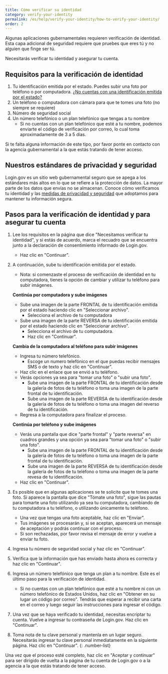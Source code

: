 ```yaml
---
title: Cómo verificar su identidad
category: verify-your-identity
permalink: /es/help/verify-your-identity/how-to-verify-your-identity/
order: 2
---
```


Algunas aplicaciones gubernamentales requieren verificación de identidad. Esta capa adicional de seguridad requiere que pruebes que eres tú y no alguien que finge ser tú.

Necesitarás verificar tu identidad y asegurar tu cuenta.

## Requisitos para la verificación de identidad

1. Tu identificación emitida por el estado. Puedes subir una foto por teléfono o por computadora. [¿No cuentas con una identificación emitida por el estado?](/es/help/verify-your-identity/accepted-state-issued-identification/)
1. Un teléfono o computadora con cámara para que te tomes una foto (no siempre se requiere)
1. Número de seguridad social
1. Un número telefónico o un plan telefónico que tengas a tu nombre
    * Si no cuentas con un plan telefónico que esté a tu nombre, podemos enviarte el código de verificación por correo, lo cual toma aproximadamente de 3 a 5 días.

Si te falta alguna información de este tipo, por favor ponte en contacto con la agencia gubernamental a la que estás tratando de tener acceso.

## Nuestros estándares de privacidad y seguridad
Login.gov es un sitio web gubernamental seguro que se apega a los estándares más altos en lo que se refiere a la protección de datos. La mayor parte de los datos que envías no se almacenan. Conoce cómo verificamos tu identidad y las [medidas de privacidad y seguridad](/es/policy/) que adoptamos para mantener tu información segura.

## Pasos para la verificación de identidad y para asegurar tu cuenta
1. Lee los requisitos en la página que dice "Necesitamos verificar tu identidad", y si estás de acuerdo, marca el recuadro que se encuentra junto a la declaración de consentimiento informado de Login.gov.
    * Haz clic en "Continuar".
1. A continuación, sube tu identificación emitida por el estado.
    * Nota: si comenzaste el proceso de verificación de identidad en tu computadora, tienes la opción de cambiar y utilizar tu teléfono para subir imágenes.

    **Continúa por computadora y sube imágenes**
    * Sube una imagen de la parte FRONTAL de tu identificación emitida por el estado haciendo clic en "Seleccionar archivo".
        * Selecciona el archivo de tu computadora
    * Sube una imagen de la parte REVERSA de tu identificación emitida por el estado haciendo clic en "Seleccionar archivo".
        * Selecciona el archivo de tu computadora.
        * Haz clic en "Continuar".

    **Cambia de la computadora al teléfono para subir imágenes**

    * Ingresa tu número telefónico.
        * Escoge un numero telefónico en el que puedas recibir mensajes SMS o de texto y haz clic en "Continuar".
    * Haz clic en el enlace que se envió a tu teléfono.
    * Verás opciones ya sea para "tomar una foto" o "subir una foto".
        * Sube una imagen de la parte FRONTAL de tu identificación desde la galería de fotos de tu teléfono o toma una imagen de la parte frontal de tu identificación.
        * Sube una imagen de la parte REVERSA de tu identificación desde la galería de fotos de tu teléfono o toma una imagen del reverso de tu identificación.
    * Regresa a la computadora para finalizar el proceso.

    **Continúa por teléfono y sube imágenes**

    * Verás una pantalla que dice "parte frontal" y "parte reversa" en cuadros grandes y una opción ya sea para "tomar una foto" o "subir una foto".
        * Sube una imagen de la parte FRONTAL de tu identificación desde la galería de fotos de tu teléfono o toma una imagen de la parte frontal de tu identificación.
        * Sube una imagen de la parte REVERSA de tu identificación desde la galería de fotos de tu teléfono o toma una imagen de la parte revesa de tu identificación.
    * Haz clic en "Continuar".
1. Es posible que en algunas aplicaciones se te solicite que te tomes una foto. Si aparece la pantalla que dice "Tómate una foto", sigue las pautas para tomarte una foto utilizando ya sea tu computadora, cambiando de tu computadora a tu teléfono, o utilizando únicamente tu teléfono.
    * Una vez que tengas una foto aceptable, haz clic en "Enviar".
    * Tus imágenes se procesarán y, si se aceptan, aparecerá un mensaje de aceptación y podrás continuar con el proceso.
    * Si son rechazadas, por favor revisa el mensaje de error y vuelve a enviar tu foto.
1. Ingresa tu número de seguridad social y haz clic en "Continuar".
1. Verifica que la información que has enviado hasta ahora es correcta y haz clic en "Continuar".
1. Ingresa un número telefónico que tenga un plan a tu nombre. Este es el último paso para la verificación de identidad.
    * Si no cuentas con un plan telefónico que esté a tu nombre ni con un número telefónico de Estados Unidos, haz clic en "Obtener en su lugar un código por correo". Tendrás que esperar a recibir una carta en el correo y luego seguir las instrucciones para ingresar el código.
1. Una vez que se haya verificado tu identidad, necesitas encriptar tu cuenta. Vuelve a ingresar tu contraseña de Login.gov. Haz clic en "Continuar".
1. Toma nota de tu clave personal y mantenla en un lugar seguro. Necesitarás ingresar tu clave personal inmediatamente en la siguiente página. Haz clic en "Continuar".
{: .number-list}

Una vez que el proceso esté completo, haz clic en "Aceptar y continuar" para ser dirigido de vuelta a la página de tu cuenta de Login.gov o a la agencia a la que estás tratando de tener acceso.
